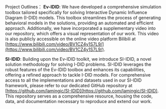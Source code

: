 Project Outlines：
**Ev-IDID**:
We have developed a comprehensive simulation toolbox tailored specifically for solving Interactive Dynamic Influence Diagram (I-DID) models. This toolbox streamlines the process of generating behavioral models in the solutions, providing an automated and efficient approach. Additionally, we have incorporated a supplementary video into our repository, which offers a visual representation of our work. This video is also publicly accessible on the online video platform Bilibili at [https://www.bilibili.com/video/BV1CZ4y1S7L9/](https://www.bilibili.com/video/BV1CZ4y1S7L9/).

**SI-IDID**:
Building upon the Ev-IDID toolkit, we introduce SI-IDID, a novel solution methodology for solving I-DID problems. SI-IDID leverages the robust features of the Ev-IDID toolbox and enhances its capabilities, offering a refined approach to tackle I-DID models. For comprehensive access to all the implementations and datasets used in our SI-IDID framework, please refer to our dedicated GitHub repository at [https://github.com/lamingic/SI-IDID](https://github.com/lamingic/SI-IDID). This repository serves as a comprehensive resource, housing the code, data, and documentation necessary to reproduce and extend our work.

